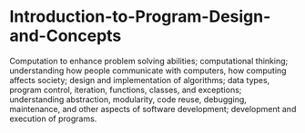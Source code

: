 # Introduction-to-Program-Design-and-Concepts
Computation to enhance problem solving abilities; computational thinking; understanding how people communicate with computers, how computing affects society; design and implementation of algorithms; data types, program control, iteration, functions, classes, and exceptions; understanding abstraction, modularity, code reuse, debugging, maintenance, and other aspects of software development; development and execution of programs.

